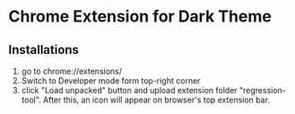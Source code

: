 Chrome Extension for Dark Theme
====================================


## Installations

1) go to chrome://extensions/
2) Switch to Developer mode form top-right corner
3) click "Load unpacked" button and upload extension folder "regression-tool". After this, an icon will appear on browser's top extension bar.
